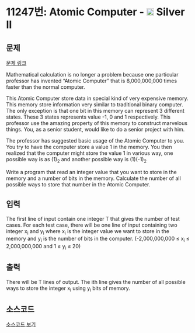 # 11247번: Atomic Computer - <img src="https://static.solved.ac/tier_small/9.svg" style="height:20px" /> Silver II

<!-- performance -->

<!-- 문제 제출 후 깃허브에 푸시를 했을 때 제출한 코드의 성능이 입력될 공간입니다.-->

<!-- end -->

## 문제

[문제 링크](https://boj.kr/11247)


<p>Mathematical calculation is no longer a problem because one particular professor has invented “Atomic Computer” that is 8,000,000,000 times faster than the normal computer.</p>

<p>This Atomic Computer store data in special kind of very expensive memory. This memory store information very similar to traditional binary computer. The only exception is that one bit in this memory can represent 3 different states. These 3 states represents value -1, 0 and 1 respectively. This professor use the amazing property of this memory to construct marvelous things. You, as a senior student, would like to do a senior project with him.</p>

<p>The professor has suggested basic usage of the Atomic Computer to you. You try to have the computer store a value 1 in the memory. You then realized that the computer might store the value 1 in various way, one possible way is as (1)<sub>2</sub> and another possible way is (1)(-1)<sub>2</sub></p>

<p>Write a program that read an integer value that you want to store in the memory and a number of bits in the memory. Calculate the number of all possible ways to store that number in the Atomic Computer.</p>



## 입력


<p>The first line of input contain one integer T that gives the number of test cases. For each test case, there will be one line of input containing two integer x<sub>i</sub> and y<sub>i</sub> where x<sub>i</sub> is the integer value we want to store in the memory and y<sub>i</sub> is the number of bits in the computer. (-2,000,000,000 ≤ x<sub>i</sub> ≤ 2,000,000,000 and 1 ≤ y<sub>i</sub> ≤ 20)</p>



## 출력


<p>There will be T lines of output. The ith line gives the number of all possible ways to store the integer x<sub>i</sub> using y<sub>i</sub> bits of memory.</p>



## 소스코드

[소스코드 보기](Main.java)
